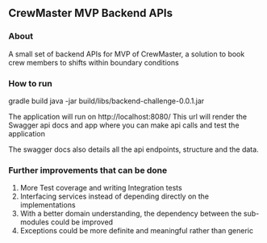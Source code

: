 ## CrewMaster MVP Backend APIs

### About 
A small set of backend APIs for MVP of CrewMaster, a solution to book crew members to shifts within boundary conditions


### How to run
gradle build
java -jar build/libs/backend-challenge-0.0.1.jar

The application will run on http://localhost:8080/
This url will render the Swagger api docs and app where you can make api calls and test the application

The swagger docs also details all the api endpoints, structure and the data.

 

###  Further improvements that can be done
1. More Test coverage and writing Integration tests
2. Interfacing services instead of depending directly on the implementations
3. With a better domain understanding, the dependency between the sub-modules could be improved
4. Exceptions could be more definite and meaningful rather than generic




